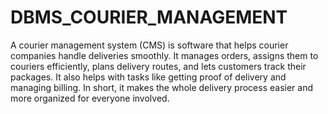 # DBMS_COURIER_MANAGEMENT

A courier management system (CMS) is software that helps courier companies handle deliveries smoothly. It manages orders, assigns them to couriers efficiently, plans delivery routes, and lets customers track their packages. It also helps with tasks like getting proof of delivery and managing billing. In short, it makes the whole delivery process easier and more organized for everyone involved.
